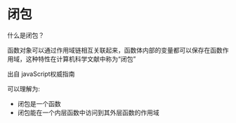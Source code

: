 # 闭包

什么是闭包？

函数对象可以通过作用域链相互关联起来，函数体内部的变量都可以保存在函数作用域，这种特性在计算机科学文献中称为“闭包”

出自 javaScript权威指南

可以理解为:

- 闭包是一个函数
- 闭包能在一个内层函数中访问到其外层函数的作用域

